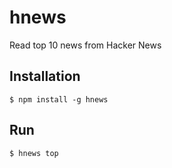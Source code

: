 # hnews

Read top 10 news from Hacker News

## Installation

```
$ npm install -g hnews 
```

## Run 

```
$ hnews top 
```
